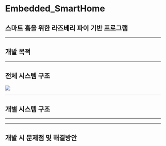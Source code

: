 # Embedded_SmartHome
## 스마트 홈을 위한 라즈베리 파이 기반 프로그램

----
## 개발 목적


----
## 전체 시스템 구조
<img src = "https://user-images.githubusercontent.com/46674066/207764959-25c48553-5cac-4623-92a7-6d6fef7557cf.png" width="width 30%" height="height 30%">


----
## 개별 시스템 구조

----


----


## 개발 시 문제점 및 해결방안
